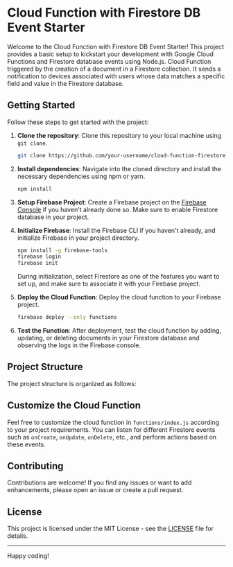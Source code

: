 # Cloud Function with Firestore DB Event Starter

Welcome to the Cloud Function with Firestore DB Event Starter! This project provides a basic setup to kickstart your development with Google Cloud Functions and Firestore database events using Node.js.
Cloud Function triggered by the creation of a document in a Firestore collection. It sends a notification to devices associated with users whose data matches a specific field and value in the Firestore database.

## Getting Started

Follow these steps to get started with the project:

1. **Clone the repository**: Clone this repository to your local machine using `git clone`.

    ```bash
    git clone https://github.com/your-username/cloud-function-firestore-starter.git
    ```

2. **Install dependencies**: Navigate into the cloned directory and install the necessary dependencies using npm or yarn.

    ```bash
    npm install
    ```

3. **Setup Firebase Project**: Create a Firebase project on the [Firebase Console](https://console.firebase.google.com/) if you haven't already done so. Make sure to enable Firestore database in your project.

4. **Initialize Firebase**: Install the Firebase CLI if you haven't already, and initialize Firebase in your project directory.

    ```bash
    npm install -g firebase-tools
    firebase login
    firebase init
    ```

    During initialization, select Firestore as one of the features you want to set up, and make sure to associate it with your Firebase project.

5. **Deploy the Cloud Function**: Deploy the cloud function to your Firebase project.

    ```bash
    firebase deploy --only functions
    ```

6. **Test the Function**: After deployment, test the cloud function by adding, updating, or deleting documents in your Firestore database and observing the logs in the Firebase console.

## Project Structure

The project structure is organized as follows:

## Customize the Cloud Function

Feel free to customize the cloud function in `functions/index.js` according to your project requirements. You can listen for different Firestore events such as `onCreate`, `onUpdate`, `onDelete`, etc., and perform actions based on these events.

## Contributing

Contributions are welcome! If you find any issues or want to add enhancements, please open an issue or create a pull request.

## License

This project is licensed under the MIT License - see the [LICENSE](LICENSE) file for details.

---

Happy coding!


